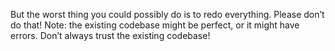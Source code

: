 But the worst thing you could possibly do is to redo everything. Please don’t do that! Note: the existing codebase might be perfect, or it might have errors. Don’t always trust the existing codebase!
